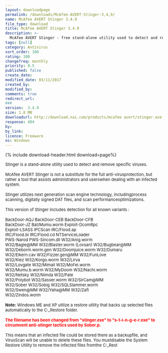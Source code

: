 ```yaml
---
layout: downloadpage
permalink: /downloads/McAfee-AVERT-Stinger-3,4,9/
name: McAfee AVERT Stinger 3.4.9
file_type: download
title: McAfee AVERT Stinger 3.4.9
description: >-
  McAfee AVERT Stinger - free stand-alone utility used to detect and remove specific viruses
tags: [null]
category: Antivirus
sort_order: 100
rating: 100
changefreq: monthly
priority: 0.5
published: false
create_date: 
modified_date: 03/11/2017
created_by: 
modified_by: 
comments: true
redirect_url: 
### 
version:  3.4.9
size: 1.8 MB
downloadurl: http://download.nai.com/products/mcafee avert/stinger.exe
response: 404
by: 
by_link: 
licence: Freeware
os: Windows
---
```


{% include download-header.html download=page%}

<p style="fix-download-text !important">
<p><font size="2">Stinger is a stand-alone utility used to detect and remove specific viruses. <br />
<br />
McAfee AVERT Stinger is not a substitute for the full anti-virusprotection, but rather a tool that assists administrators and userswhen dealing with an infected system. <br />
<br />
Stinger utilizes next generation scan engine technology, includingprocess scanning, digitally signed DAT files, and scan performanceoptimizations. <br />
<br />
This version of Stinger includes detection for all known variants : <br />
<br />
BackDoor-AQJ BackDoor-CEB BackDoor-CFB <br />
BackDoor-JZ Bat/Mumu.worm Exploit-DcomRpc <br />
Exploit-LSASS IPCScan IRC/Flood.ap <br />
IRC/Flood.bi IRC/Flood.cd NTServiceLoader <br />
PWS-Narod PWS-Sincom.dll W32/Anig.worm <br />
W32/Bagle@MM W32/Blaster.worm (Lovsan) W32/Bugbear@MM <br />
W32/Deborm.worm.gen W32/Doomjuice.worm W32/Dumaru <br />
W32/Elkern.cav W32/Fizzer.gen@MM W32/FunLove <br />
W32/Klez W32/Korgo.worm W32/Lirva <br />
W32/Lovgate W32/Mimail W32/MoFei.worm <br />
W32/Mumu.b.worm W32/MyDoom W32/Nachi.worm <br />
W32/Netsky W32/Nimda W32/Pate <br />
W32/Polybot W32/Sasser.worm W32/SirCam@MM <br />
W32/Sober W32/Sobig W32/SQLSlammer.worm <br />
W32/Swen@MM W32/Yaha@MM W32/Zafi <br />
W32/Zindos.worm <br />
<br />
<strong>Note:</strong> Windows ME and XP utilize a restore utility that backs up selected files automatically to the C:_Restore folder.<br />
<br />
<font color="#ff0000"><strong>The filename has been changed from "stinger.exe" to "s-t-i-n-g-e-r.exe" to circumvent anti-stinger tactics used by Sober.p.</strong></font><br />
<br />
This means that an infected file could be stored there as a backupfile, and VirusScan will be unable to delete these files. You mustdisable the System Restore Utility to remove the infected files fromthe C:_Rest</font></p></p>
